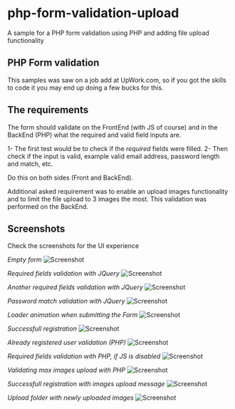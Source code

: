 # php-form-validation-upload
A sample for a PHP form validation using PHP and adding file upload functionality

## PHP Form validation

This samples was saw on a job add at UpWork.com, so if you got the skills to code it you may end up doing a few bucks for this.

## The requirements

The form should validate on the FrontEnd (with JS of course) and in the BackEnd (PHP) what the required and valid field inputs are. 

1- The first test would be to check if the *required* fields were filled.
2- Then check if the input is valid, example valid email address, password length and match, etc.

Do this on both sides (Front and BackEnd).

Additional asked requirement was to enable an upload images functionality and to limit the file upload to 3 images the most. This validation was performed on the BackEnd.

## Screenshots

Check the screenshots for the UI experience

*Empty form*
![Screenshot](/screenshots/screenshot-00.PNG)

*Required fields validation with JQuery*
![Screenshot](/screenshots/screenshot-01.PNG)

*Another required fields validation with JQuery*
![Screenshot](/screenshots/screenshot-02.PNG)

*Password match validation with JQuery*
![Screenshot](/screenshots/screenshot-03.PNG)

*Loader animation when submitting the Form*
![Screenshot](/screenshots/screenshot-04.PNG)

*Successfull registration*
![Screenshot](/screenshots/screenshot-05.PNG)

*Already registered user validation (PHP)*
![Screenshot](/screenshots/screenshot-06.PNG)

*Required fields validation with PHP, if JS is disabled*
![Screenshot](/screenshots/screenshot-07.PNG)

*Validating max images upload with PHP*
![Screenshot](/screenshots/screenshot-08.PNG)

*Successfull registration with images upload message*
![Screenshot](/screenshots/screenshot-08.PNG)

*Upload folder with newly uploaded images*
![Screenshot](/screenshots/screenshot-09.PNG)
